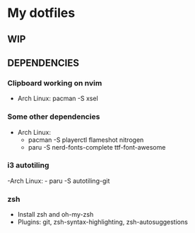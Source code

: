 # My dotfiles
## WIP

## DEPENDENCIES

### Clipboard working on nvim
  - Arch Linux: pacman -S xsel

### Some other dependencies
  - Arch Linux:
    - pacman -S playerctl flameshot nitrogen
    - paru -S nerd-fonts-complete ttf-font-awesome

### i3 autotiling
  -Arch Linux:
    - paru -S autotiling-git

### zsh
  - Install zsh and oh-my-zsh
  - Plugins: git, zsh-syntax-highlighting, zsh-autosuggestions

